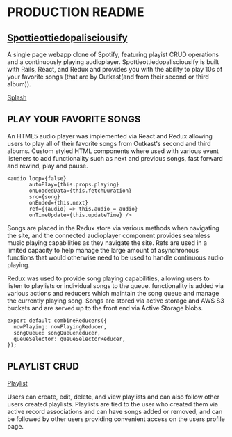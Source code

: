 # PRODUCTION README

## [Spottieottiedopalisciousify](https://spottieottiedopalisciousify.herokuapp.com/)

A single page webapp clone of Spotify, featuring playist CRUD operations and
a continuously playing audioplayer. Spottieottiedopalisciousify is built with Rails, React, and Redux
and provides you with the ability to play 10s of your favorite songs (that are by Outkast(and from their second or third album)).

[Splash](app/assets/images/Splash.png)

## PLAY YOUR FAVORITE SONGS
An HTML5 audio player was implemented via React and Redux allowing users to play all of their favorite songs from Outkast's second and third albums.  Custom styled HTML components where used with various event listeners to add functionality such as next and previous songs, fast forward and rewind, play and pause.

```
<audio loop={false}
       autoPlay={this.props.playing}
       onLoadedData={this.fetchDuration}
       src={song}
       onEnded={this.next}
       ref={(audio) => this.audio = audio}
       onTimeUpdate={this.updateTime} />

```

Songs are placed in the Redux store via various methods when navigating the site, and the connected audioplayer component provides seamless music
playing capabilities as they navigate the site. Refs are used in a limited capacity to help manage the large amount of asynchronous functions
that would otherwise need to be used to handle continuous audio playing.

Redux was used to provide song playing capabilities, allowing users to listen to playlists or individual songs to the queue.
functionality is added via various actions and reducers which maintain the song queue and manage the currently playing song. Songs are stored
via active storage and AWS S3 buckets and are served up to the front end via Active Storage blobs.

```
export default combineReducers({
  nowPlaying: nowPlayingReducer,
  songQueue: songQueueReducer,
  queueSelector: queueSelectorReducer,
});
```
## PLAYLIST CRUD

[Playlist](app/assets/images/playlist.png)

Users can create, edit, delete, and view playlists and can also follow other users created playlists. Playlists are tied to the user who
created them via active record associations and can have songs added or removed, and can be followed by other users providing convenient access on the users profile page.
